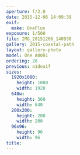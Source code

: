 ```yaml
---
aperture: f/2.0
date: 2015-12-06 14:09:39
exif:
  make: OnePlus
exposure: 1/500
file: IMG_20151206_140938
gallery: 2015-coastal-path
layout: gallery-photo
model: One A0001
ordering: 26
previous: a1dea1f
sizes:
  1920x1080:
    height: 1080
    width: 1920
  640w:
    height: 360
    width: 640
  200x200:
    height: 200
    width: 200
  96x96:
    height: 96
    width: 96
title: 
---
```

